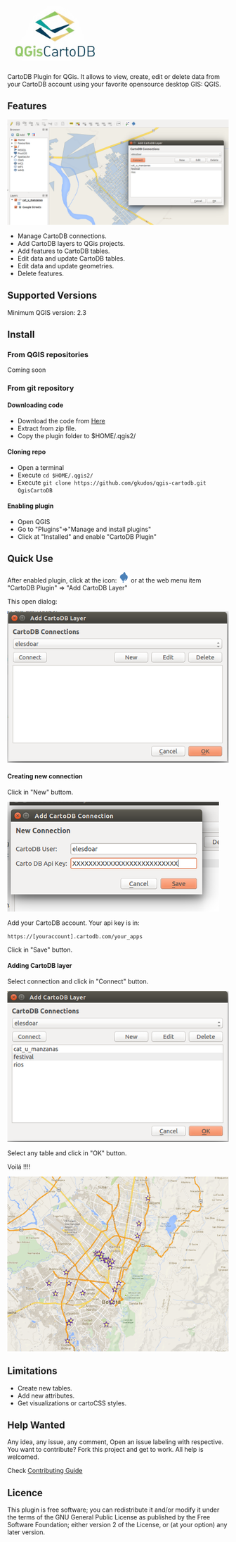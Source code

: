 ![Logo](images/logo.png?raw=true "QGis CartoDB")
================================================

CartoDB Plugin for QGis.  It allows to view,  create, edit or delete data from  your CartoDB account using your favorite opensource desktop GIS: QGIS.  


## Features

![QGis CartoDB](images/screenshot.png?raw=true "QGis CartoDB")

* Manage CartoDB connections.
* Add CartoDB layers to QGis projects.
* Add features to CartoDB tables.
* Edit data and update CartoDB tables.
* Edit data and update geometries.
* Delete features.
 
## Supported Versions

Minimum QGIS version:  2.3

## Install

### From QGIS repositories

Coming soon

### From git repository

#### Downloading code
* Download the code from [Here](https://github.com/gkudos/qgis-cartodb/archive/master.zip)
* Extract from zip file.
* Copy the plugin folder to $HOME/.qgis2/

#### Cloning repo

* Open a terminal
* Execute `cd $HOME/.qgis2/`
* Execute `git clone https://github.com/gkudos/qgis-cartodb.git QgisCartoDB`

#### Enabling plugin

* Open QGIS
* Go to "Plugins"=>"Manage and install plugins"
* Click at "Installed" and enable "CartoDB Plugin"

## Quick Use

After enabled plugin, click at the icon: ![Icon](images/icon.png?raw=true "Icon") or at the web menu item "CartoDB Plugin" => "Add CartoDB Layer"

This open dialog:

![Dialog 1](images/dialog1.png?raw=true "Add CartoDB Layer 1")

#### Creating new connection

Click in "New" buttom.

![Dialog 2](images/dialog2.png?raw=true "New Connection")

Add your CartoDB account. Your api key is in:

    https://[youraccount].cartodb.com/your_apps

Click in "Save" button.

#### Adding CartoDB layer

Select connection and click in "Connect" button.

![Dialog 3](images/dialog3.png?raw=true "Adding layer")

Select any table and click in "OK" button.

Voilá !!!!

![Voilá](images/layer.png?raw=true "Voilá !!!")

## Limitations

* Create new tables.
* Add new attributes.
* Get visualizations or cartoCSS styles.

## Help Wanted

Any idea, any issue, any comment, Open an issue labeling with respective. You want to contribute? Fork this project and get to work. All help is welcomed.

Check [Contributing Guide](CONTRIBUTING.md)

## Licence

This plugin is free software; you can redistribute it and/or modify it under the terms of the GNU General Public License as published by the Free Software Foundation; either version 2 of the License, or (at your option) any later version.
